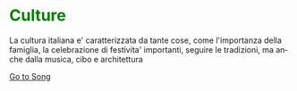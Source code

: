 <h1 style="color:green;"> Culture </h1>

<p lang="it"> La cultura italiana e' caratterizzata da tante cose, come l'importanza della famiglia, la celebrazione di festivita' importanti, seguire le tradizioni, ma anche dalla musica, cibo e architettura </p> 






<p>
<a style="float:right:" href="listening_exercise.html" class="btn2"> Go to Song </a>
</p>
<div style="clear.both;"> </div>
